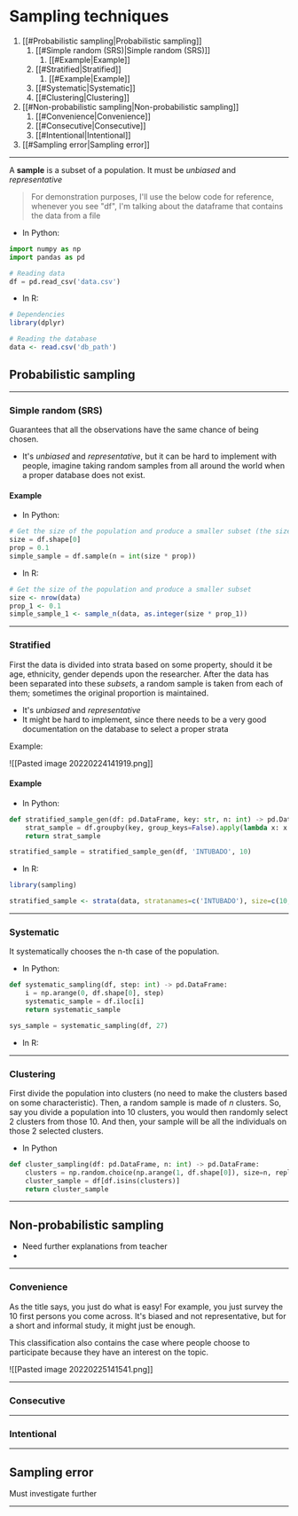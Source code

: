 # Sampling techniques

1. [[#Probabilistic sampling|Probabilistic sampling]]
	1. [[#Simple random (SRS)|Simple random (SRS)]]
		1. [[#Example|Example]]
	1. [[#Stratified|Stratified]]
		1. [[#Example|Example]]
	1. [[#Systematic|Systematic]]
	1. [[#Clustering|Clustering]]
1. [[#Non-probabilistic sampling|Non-probabilistic sampling]]
	1. [[#Convenience|Convenience]]
	1. [[#Consecutive|Consecutive]]
	1. [[#Intentional|Intentional]]
1. [[#Sampling error|Sampling error]]

---

A **sample** is a subset of a population. It must be _unbiased_ and _representative_

> For demonstration purposes, I'll use the below code for reference, whenever you see "df", I'm talking about the dataframe that contains the data from a file

- In Python:
```python
import numpy as np
import pandas as pd

# Reading data
df = pd.read_csv('data.csv')
```

- In R:
```r
# Dependencies
library(dplyr)

# Reading the database
data <- read.csv('db_path')
```

## Probabilistic sampling
---

### Simple random (SRS)

Guarantees that all the observations have the same chance of being chosen.

- It's _unbiased_ and _representative_, but it can be hard to implement with people, imagine taking random samples from all around the world when a proper database does not exist.

#### Example

- In Python:
```python
# Get the size of the population and produce a smaller subset (the size of it must be determined by the researcher)
size = df.shape[0]
prop = 0.1
simple_sample = df.sample(n = int(size * prop))
```

- In R:
```r
# Get the size of the population and produce a smaller subset
size <- nrow(data)
prop_1 <- 0.1
simple_sample_1 <- sample_n(data, as.integer(size * prop_1))
```
---

### Stratified

First the data is divided into strata based on some property, should it be age, ethnicity, gender depends upon the researcher. After the data has been separated into these _subsets_, a random sample is taken from each of them; sometimes the original proportion is maintained. 

- It's _unbiased_ and _representative_
- It might be hard to implement, since there needs to be a very good documentation on the database to select a proper strata

Example:

![[Pasted image 20220224141919.png]]

#### Example

- In Python:
```python
def stratified_sample_gen(df: pd.DataFrame, key: str, n: int) -> pd.DataFrame:
	strat_sample = df.groupby(key, group_keys=False).apply(lambda x: x.sample(n))
	return strat_sample

stratified_sample = stratified_sample_gen(df, 'INTUBADO', 10)
```

- In R:
```r
library(sampling)

stratified_sample <- strata(data, stratanames=c('INTUBADO'), size=c(10, 10, 10, 10), method="srswor")
```
---

### Systematic

It systematically chooses the n-th case of the population.

- In Python:
```python
def systematic_sampling(df, step: int) -> pd.DataFrame:
 	i = np.arange(0, df.shape[0], step)
 	systematic_sample = df.iloc[i]
 	return systematic_sample

sys_sample = systematic_sampling(df, 27)
```

- In R:

---

### Clustering

First divide the population into clusters (no need to make the clusters based on some characteristic). Then, a random sample is made of $n$ clusters. So, say you divide a population into 10 clusters, you would then randomly select 2 clusters from those 10. And then, your sample will be all the individuals on those 2 selected clusters.

- In Python

```python
def cluster_sampling(df: pd.DataFrame, n: int) -> pd.DataFrame:
	clusters = np.random.choice(np.arange(1, df.shape[0]), size=n, replace=False)
	cluster_sample = df[df.isins(clusters)]
	return cluster_sample
```

---

## Non-probabilistic sampling

- Need further explanations from teacher
- 
---

### Convenience

As the title says, you just do what is easy! For example, you just survey the 10 first persons you come across. It's biased and not representative, but for a short and informal study, it might just be enough.

This classification also contains the case where people choose to participate because they have an interest on the topic.

![[Pasted image 20220225141541.png]]

---

### Consecutive

---

### Intentional

---

## Sampling error

Must investigate further

---